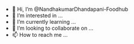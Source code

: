 - 👋 Hi, I’m @NandhakumarDhandapani-Foodhub
- 👀 I’m interested in ...
- 🌱 I’m currently learning ...
- 💞️ I’m looking to collaborate on ...
- 📫 How to reach me ...

<!---
NandhakumarDhandapani-Foodhub/NandhakumarDhandapani-Foodhub is a ✨ special ✨ repository because its `README.md` (this file) appears on your GitHub profile.
You can click the Preview link to take a look at your changes.
--->
